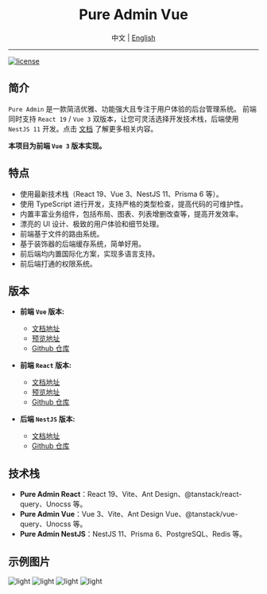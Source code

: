 <div align="center">
  <h1>Pure Admin Vue</h1>
  <span>中文 | <a href="./README.en_US.md">English</a></span>
</div>

---

[![license](https://img.shields.io/badge/license-MIT-green.svg)](./LICENSE)

## 简介

`Pure Admin` 是一款简洁优雅、功能强大且专注于用户体验的后台管理系统。 前端同时支持 `React 19` / `Vue 3` 双版本，让您可灵活选择开发技术栈，后端使用 `NestJS 11` 开发。点击 [文档]() 了解更多相关内容。

**本项目为前端 `Vue 3` 版本实现。**

## 特点

- 使用最新技术栈（React 19、Vue 3、NestJS 11、Prisma 6 等）。
- 使用 TypeScript 进行开发，支持严格的类型检查，提高代码的可维护性。
- 内置丰富业务组件，包括布局、图表、列表增删改查等，提高开发效率。
- 漂亮的 UI 设计、极致的用户体验和细节处理。
- 前端基于文件的路由系统。
- 基于装饰器的后端缓存系统，简单好用。
- 前后端均内置国际化方案，实现多语言支持。
- 前后端打通的权限系统。

## 版本

- **前端 `Vue` 版本:**

  - [文档地址](https://pure-admin-docs.sunhaoxiang.me/pure-admin-vue/intro.html)
  - [预览地址](https://pure-admin-vue.sunhaoxiang.me)
  - [Github 仓库](https://github.com/sunhaoxiang/pure-admin-vue)

- **前端 `React` 版本:**

  - [文档地址](https://pure-admin-docs.sunhaoxiang.me/pure-admin-react/intro.html)
  - [预览地址](https://pure-admin-react.sunhaoxiang.me)
  - [Github 仓库](https://github.com/sunhaoxiang/pure-admin-react)

- **后端 `NestJS` 版本:**

  - [文档地址](https://pure-admin-docs.sunhaoxiang.me/pure-admin-nestjs/intro.html)
  - [Github 仓库](https://github.com/sunhaoxiang/pure-admin-nestjs)

## 技术栈
- **Pure Admin React**：React 19、Vite、Ant Design、@tanstack/react-query、Unocss 等。
- **Pure Admin Vue**：Vue 3、Vite、Ant Design Vue、@tanstack/vue-query、Unocss 等。
- **Pure Admin NestJS**：NestJS 11、Prisma 6、PostgreSQL、Redis 等。

## 示例图片

![light](https://p.ipic.vip/wbw4rc.png)
![light](https://p.ipic.vip/wtvurq.png)
![light](https://p.ipic.vip/ahfuw3.png)
![light](https://p.ipic.vip/417pqw.png)
